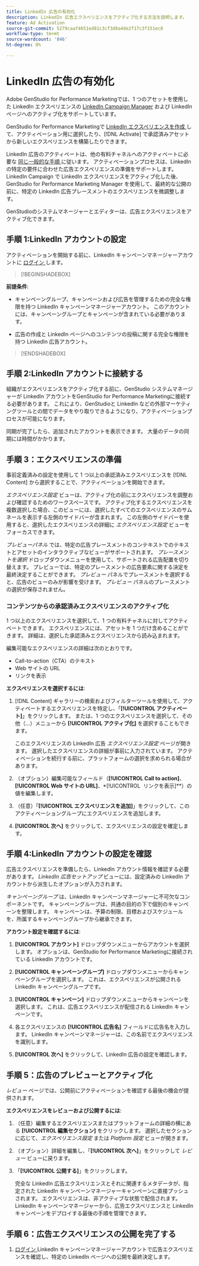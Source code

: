 ```yaml
---
title: LinkedIn 広告の有効化
description: LinkedIn 広告エクスペリエンスをアクティブ化する方法を説明します。
feature: Ad Activation
source-git-commit: 5279caaf4651ed81c3cf3d8a4de2f17c3f151ec8
workflow-type: tm+mt
source-wordcount: '846'
ht-degree: 0%

---
```


# LinkedIn 広告の有効化

Adobe GenStudio for Performance Marketingでは、1 つのアセットを使用した LinkedIn エクスペリエンスの [LinkedIn Campaign Manager](https://business.linkedin.com/marketing-solutions) および LinkedIn ページへのアクティブ化をサポートしています。

GenStudio for Performance Marketingで [LinkedIn エクスペリエンスを作成 ](/help/user-guide/create/create-linkedin.md) して、アクティベーション用に選択したり、[!DNL Activate] で承認済みアセットから新しいエクスペリエンスを構築したりできます。

LinkedIn 広告のアクティベートは、他の有料チャネルへのアクティベートに必要な [ 同じ一般的な手順 ](create-activation.md) に従います。 アクティベーションプロセスは、LinkedIn の特定の要件に合わせた広告エクスペリエンスの準備をサポートします。 LinkedIn Campaign で LinkedIn エクスペリエンスをアクティブ化した後、GenStudio for Performance Marketing Manager を使用して、最終的な公開の前に、特定の LinkedIn 広告プレースメントのエクスペリエンスを微調整します。

GenStudioのシステムマネージャーとエディターは、広告エクスペリエンスをアクティブ化できます。

## 手順 1:LinkedIn アカウントの設定

アクティベーションを開始する前に、LinkedIn キャンペーンマネージャーアカウントに [ ログイン ](https://www.linkedin.com/campaignmanager/login) します。

>[!BEGINSHADEBOX]

**前提条件**:

* キャンペーングループ、キャンペーンおよび広告を管理するための完全な権限を持つ LinkedIn キャンペーンマネージャーアカウント。 このアカウントには、キャンペーングループとキャンペーンが含まれている必要があります。

* 広告の作成と LinkedIn ページへのコンテンツの投稿に関する完全な権限を持つ LinkedIn 広告アカウント。

>[!ENDSHADEBOX]

## 手順 2:LinkedIn アカウントに接続する

組織がエクスペリエンスをアクティブ化する前に、GenStudio システムマネージャーが LinkedIn アカウントをGenStudio for Performance Marketingに接続する必要があります。 これにより、GenStudioと LinkedIn などの外部マーケティングツールとの間でデータをやり取りできるようになり、アクティベーションプロセスが可能になります。

同期が完了したら、追加されたアカウントを表示できます。 大量のデータの同期には時間がかかります。

## 手順 3：エクスペリエンスの準備

事前定義済みの設定を使用して 1 つ以上の承認済みエクスペリエンスを [!DNL Content] から選択することで、アクティベーションを開始できます。

_エクスペリエンス設定_ ビューは、アクティブ化の前にエクスペリエンスを調整および確認するためのワークスペースです。 アクティブ化するエクスペリエンスを複数選択した場合、このビューには、選択したすべてのエクスペリエンスのサムネールを表示する左側のサイドバーが含まれます。 この左側のサイドバーを使用すると、選択したエクスペリエンスの詳細に _エクスペリエンス設定_ ビューをフォーカスできます。

_プレビューパネル_ では、特定の広告プレースメントのコンテキストでのテキストとアセットのインタラクティブなビューがサポートされます。 _プレースメントを選択_ ドロップダウンメニューを使用して、サポートされる広告配置を切り替えます。 プレビューでは、特定のプレースメントの広告要素に関する決定を最終決定することができます。 _プレビュー_ パネルでプレースメントを選択すると、広告のビューのみが影響を受けます。 _プレビュー_ パネルのプレースメントの選択が保存されません。

### コンテンツからの承認済みエクスペリエンスのアクティブ化

1 つ以上のエクスペリエンスを選択して、1 つの有料チャネルに対してアクティベートできます。 エクスペリエンスには、アセットを 1 つだけ含めることができます。 詳細は、選択した承認済みエクスペリエンスから読み込まれます。

編集可能なエクスペリエンスの詳細は次のとおりです。

* Call-to-action（CTA）のテキスト
* Web サイトの URL
* リンクを表示

**エクスペリエンスを選択するには**:

1. [!DNL Content] ギャラリーの検索およびフィルターツールを使用して、アクティベートするエクスペリエンスを特定し、「**[!UICONTROL アクティベート]**」をクリックします。 または、1 つのエクスペリエンスを選択して、その他（...）メニューから **[!UICONTROL アクティブ化]** を選択することもできます。

   このエクスペリエンスの LinkedIn 広告 _エクスペリエンス設定_ ページが開きます。 選択したエクスペリエンスの詳細が事前に入力されています。 アクティベーションを続行する前に、プラットフォームの選択を求められる場合があります。

1. （オプション）編集可能なフィールド（**[!UICONTROL Call to action]**、**[!UICONTROL Web サイトの URL]**、*[!UICONTROL &#x200B; リンクを表示 &#x200B;]**）の値を編集します。

1. （任意）「**[!UICONTROL エクスペリエンスを追加]**」をクリックして、このアクティベーショングループにエクスペリエンスを追加します。

1. **[!UICONTROL 次へ]** をクリックして、エクスペリエンスの設定を確定します。

## 手順 4:LinkedIn アカウントの設定を確認

広告エクスペリエンスを準備したら、LinkedIn アカウント情報を確認する必要があります。 _LinkedIn 広告セットアップ_ ビューには、設定済みの LinkedIn アカウントから派生したオプションが入力されます。

_キャンペーングループ_ は、LinkedIn キャンペーンマネージャーに不可欠なコンポーネントです。 キャンペーングループは、共通の目的の下で個別のキャンペーンを整理します。 キャンペーンは、予算の制限、目標およびスケジュールを、所属するキャンペーングループから継承できます。

**アカウント設定を確認するには**:

1. **[!UICONTROL アカウント]** ドロップダウンメニューからアカウントを選択します。 オプションは、GenStudio for Performance Marketingに接続されている LinkedIn アカウントです。

1. **[!UICONTROL キャンペーングループ]** ドロップダウンメニューからキャンペーングループを選択します。 これは、エクスペリエンスが公開される LinkedIn キャンペーングループです。

1. **[!UICONTROL キャンペーン]** ドロップダウンメニューからキャンペーンを選択します。 これは、広告エクスペリエンスが配信される LinkedIn キャンペーンです。

1. 各エクスペリエンスの **[!UICONTROL 広告名]** フィールドに広告名を入力します。 LinkedIn キャンペーンマネージャーは、この名前でエクスペリエンスを識別します。

1. **[!UICONTROL 次へ]** をクリックして、LinkedIn 広告の設定を確認します。

## 手順 5：広告のプレビューとアクティブ化

_レビュー_ ページでは、公開前にアクティベーションを確認する最後の機会が提供されます。

**エクスペリエンスをレビューおよび公開するには**:

1. （任意）編集するエクスペリエンスまたはプラットフォームの詳細の横にある **[!UICONTROL 編集セクション]** をクリックします。
選択したセクションに応じて、_エクスペリエンス設定_ または _Platform 設定_ ビューが開きます。

1. （オプション）詳細を編集し、「**[!UICONTROL 次へ]**」をクリックして _レビュー_ ビューに戻ります。

1. 「**[!UICONTROL 公開する]**」をクリックします。

   完全な LinkedIn 広告エクスペリエンスとそれに関連するメタデータが、指定された LinkedIn キャンペーンマネージャーキャンペーンに直接プッシュされます。 エクスペリエンスは、非アクティブな状態で配信されます。 LinkedIn キャンペーンマネージャーから、広告エクスペリエンスと LinkedIn キャンペーンをデプロイする最後の手順を管理できます。

## 手順 6：広告エクスペリエンスの公開を完了する

1. [ ログイン ](https://www.linkedin.com/campaignmanager/login)LinkedIn キャンペーンマネージャーアカウントで広告エクスペリエンスを確認し、特定の LinkedIn ページへの公開を最終決定します。
